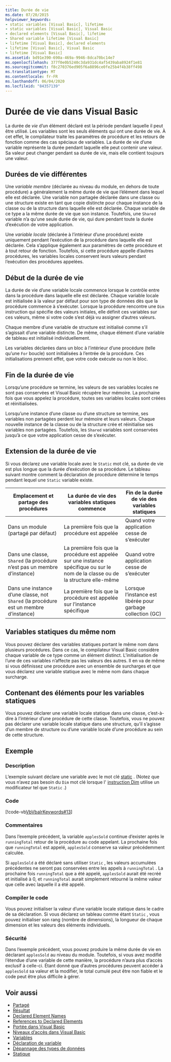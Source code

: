 ```yaml
---
title: Durée de vie
ms.date: 07/20/2015
helpviewer_keywords:
- static variables [Visual Basic], lifetime
- static variables [Visual Basic], Visual Basic
- declared elements [Visual Basic], lifetime
- Shared variable lifetime [Visual Basic]
- lifetime [Visual Basic], declared elements
- lifetime [Visual Basic], Visual Basic
- lifetime [Visual Basic]
ms.assetid: bd91e390-690a-469a-9946-8dca70bc14e7
ms.openlocfilehash: 377f0e0b5240c3da931dc4af5439aba8924f1e81
ms.sourcegitcommit: f8c270376ed905f6a8896ce0fe25b4f4b38ff498
ms.translationtype: MT
ms.contentlocale: fr-FR
ms.lasthandoff: 06/04/2020
ms.locfileid: "84357139"
---
```

# <a name="lifetime-in-visual-basic"></a>Durée de vie dans Visual Basic
La durée de *vie* d’un élément déclaré est la période pendant laquelle il peut être utilisé. Les variables sont les seuls éléments qui ont une durée de vie. À cet effet, le compilateur traite les paramètres de procédure et les retours de fonction comme des cas spéciaux de variables. La durée de vie d’une variable représente la durée pendant laquelle elle peut contenir une valeur. Sa valeur peut changer pendant sa durée de vie, mais elle contient toujours une valeur.  
  
## <a name="different-lifetimes"></a>Durées de vie différentes  
 Une *variable membre* (déclarée au niveau du module, en dehors de toute procédure) a généralement la même durée de vie que l’élément dans lequel elle est déclarée. Une variable non partagée déclarée dans une classe ou une structure existe en tant que copie distincte pour chaque instance de la classe ou de la structure dans laquelle elle est déclarée. Chaque variable de ce type a la même durée de vie que son instance. Toutefois, une `Shared` variable n’a qu’une seule durée de vie, qui dure pendant toute la durée d’exécution de votre application.  
  
 Une *variable locale* (déclarée à l’intérieur d’une procédure) existe uniquement pendant l’exécution de la procédure dans laquelle elle est déclarée. Cela s’applique également aux paramètres de cette procédure et à tout retour de fonction. Toutefois, si cette procédure appelle d’autres procédures, les variables locales conservent leurs valeurs pendant l’exécution des procédures appelées.  
  
## <a name="beginning-of-lifetime"></a>Début de la durée de vie  
 La durée de vie d’une variable locale commence lorsque le contrôle entre dans la procédure dans laquelle elle est déclarée. Chaque variable locale est initialisée à la valeur par défaut pour son type de données dès que la procédure commence à s’exécuter. Lorsque la procédure rencontre une `Dim` instruction qui spécifie des valeurs initiales, elle définit ces variables sur ces valeurs, même si votre code s’est déjà vu assigner d’autres valeurs.  
  
 Chaque membre d’une variable de structure est initialisé comme s’il s’agissait d’une variable distincte. De même, chaque élément d’une variable de tableau est initialisé individuellement.  
  
 Les variables déclarées dans un bloc à l’intérieur d’une procédure (telle qu’une `For` boucle) sont initialisées à l’entrée de la procédure. Ces initialisations prennent effet, que votre code exécute ou non le bloc.  
  
## <a name="end-of-lifetime"></a>Fin de la durée de vie  
 Lorsqu’une procédure se termine, les valeurs de ses variables locales ne sont pas conservées et Visual Basic récupère leur mémoire. La prochaine fois que vous appelez la procédure, toutes ses variables locales sont créées et réinitialisées.  
  
 Lorsqu’une instance d’une classe ou d’une structure se termine, ses variables non partagées perdent leur mémoire et leurs valeurs. Chaque nouvelle instance de la classe ou de la structure crée et réinitialise ses variables non partagées. Toutefois, les `Shared` variables sont conservées jusqu’à ce que votre application cesse de s’exécuter.  
  
## <a name="extension-of-lifetime"></a>Extension de la durée de vie  
 Si vous déclarez une variable locale avec le `Static` mot clé, sa durée de vie est plus longue que la durée d’exécution de sa procédure. Le tableau suivant montre comment la déclaration de procédure détermine le temps pendant lequel une `Static` variable existe.  
  
|Emplacement et partage des procédures|La durée de vie des variables statiques commence|Fin de la durée de vie des variables statiques|  
|------------------------------------|-------------------------------------|-----------------------------------|  
|Dans un module (partagé par défaut)|La première fois que la procédure est appelée|Quand votre application cesse de s’exécuter|  
|Dans une classe, `Shared` (la procédure n’est pas un membre d’instance)|La première fois que la procédure est appelée sur une instance spécifique ou sur le nom de la classe ou de la structure elle-même|Quand votre application cesse de s’exécuter|  
|Dans une instance d’une classe, not `Shared` (la procédure est un membre d’instance)|La première fois que la procédure est appelée sur l’instance spécifique|Lorsque l’instance est libérée pour garbage collection (GC)|  
  
## <a name="static-variables-of-the-same-name"></a>Variables statiques du même nom  
 Vous pouvez déclarer des variables statiques portant le même nom dans plusieurs procédures. Dans ce cas, le compilateur Visual Basic considère chaque variable de ce type comme un élément distinct. L’initialisation de l’une de ces variables n’affecte pas les valeurs des autres. Il en va de même si vous définissez une procédure avec un ensemble de surcharges et que vous déclarez une variable statique avec le même nom dans chaque surcharge.  
  
## <a name="containing-elements-for-static-variables"></a>Contenant des éléments pour les variables statiques  
 Vous pouvez déclarer une variable locale statique dans une classe, c’est-à-dire à l’intérieur d’une procédure de cette classe. Toutefois, vous ne pouvez pas déclarer une variable locale statique dans une structure, qu’il s’agisse d’un membre de structure ou d’une variable locale d’une procédure au sein de cette structure.  
  
## <a name="example"></a>Exemple  
  
### <a name="description"></a>Description  
 L’exemple suivant déclare une variable avec le mot clé [static](../../../language-reference/modifiers/static.md) . (Notez que vous n’avez pas besoin du `Dim` mot clé lorsque l' [instruction Dim](../../../language-reference/statements/dim-statement.md) utilise un modificateur tel que `Static` .)  
  
### <a name="code"></a>Code  
 [!code-vb[VbVbalrKeywords#13](~/samples/snippets/visualbasic/VS_Snippets_VBCSharp/VbVbalrKeywords/VB/class7.vb#13)]  
  
### <a name="comments"></a>Commentaires  
 Dans l’exemple précédent, la variable `applesSold` continue d’exister après le `runningTotal` retour de la procédure au code appelant. La prochaine fois que `runningTotal` est appelé, `applesSold` conserve sa valeur précédemment calculée.  
  
 Si `applesSold` a été déclaré sans utiliser `Static` , les valeurs accumulées précédentes ne seront pas conservées entre les appels à `runningTotal` . La prochaine fois `runningTotal` que a été appelé, `applesSold` aurait été recréé et initialisé à 0, et `runningTotal` aurait simplement retourné la même valeur que celle avec laquelle il a été appelé.  
  
### <a name="compile-the-code"></a>Compiler le code  
 Vous pouvez initialiser la valeur d’une variable locale statique dans le cadre de sa déclaration. Si vous déclarez un tableau comme étant `Static` , vous pouvez initialiser son rang (nombre de dimensions), la longueur de chaque dimension et les valeurs des éléments individuels.  
  
### <a name="security"></a>Sécurité  
 Dans l’exemple précédent, vous pouvez produire la même durée de vie en déclarant `applesSold` au niveau du module. Toutefois, si vous avez modifié l’étendue d’une variable de cette manière, la procédure n’aura plus d’accès exclusif à celle-ci. Étant donné que d’autres procédures peuvent accéder à `applesSold` sa valeur et la modifier, le total cumulé peut être non fiable et le code peut être plus difficile à gérer.  
  
## <a name="see-also"></a>Voir aussi

- [Partagé](../../../language-reference/modifiers/shared.md)
- [Résultat](../../../language-reference/nothing.md)
- [Declared Element Names](declared-element-names.md)
- [References to Declared Elements](references-to-declared-elements.md)
- [Portée dans Visual Basic](scope.md)
- [Niveaux d’accès dans Visual Basic](access-levels.md)
- [Variables](../variables/index.md)
- [Déclaration de variable](../variables/variable-declaration.md)
- [Dépannage des types de données](../data-types/troubleshooting-data-types.md)
- [Statique](../../../language-reference/modifiers/static.md)

